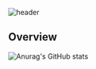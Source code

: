 ![header](https://capsule-render.vercel.app/api?type=waving&color=auto&height=300&section=header&text=welcome!&fontSize=90&animation=fadeIn&fontAlignY=38&desc=bong44%20GitHub%20Repo&descAlignY=51&descAlign=62)

## Overview

![Anurag's GitHub stats](https://github-readme-stats.vercel.app/api?username=bong44&show_icons=true)

<!--
**bong44/bong44** is a ✨ _special_ ✨ repository because its `README.md` (this file) appears on your GitHub profile.

Here are some ideas to get you started:

- 🔭 I’m currently working on ...
- 🌱 I’m currently learning ...
- 👯 I’m looking to collaborate on ...
- 🤔 I’m looking for help with ...
- 💬 Ask me about ...
- 📫 How to reach me: ...
- 😄 Pronouns: ...
- ⚡ Fun fact: ...
-->
